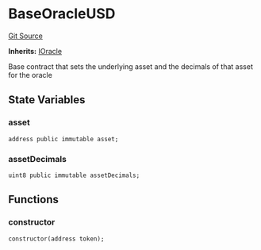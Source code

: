 # BaseOracleUSD
[Git Source](https://github.com/cryptexfinance/tcapv2.0/blob/6bc13f590e0d259edfc7844b2201ce75ef760a67/src/oracle/BaseOracleUSD.sol)

**Inherits:**
[IOracle](/src/interface/IOracle.sol/interface.IOracle.md)

Base contract that sets the underlying asset and the decimals of that asset for the oracle


## State Variables
### asset

```solidity
address public immutable asset;
```


### assetDecimals

```solidity
uint8 public immutable assetDecimals;
```


## Functions
### constructor


```solidity
constructor(address token);
```

